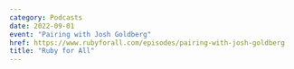 ```yaml
---
category: Podcasts
date: 2022-09-01
event: "Pairing with Josh Goldberg"
href: https://www.rubyforall.com/episodes/pairing-with-josh-goldberg
title: "Ruby for All"
---
```

